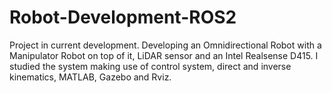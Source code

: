 # Robot-Development-ROS2

Project in current development. Developing an Omnidirectional Robot with a Manipulator Robot on top of it,
LiDAR sensor and an Intel Realsense D415. I studied the system making use of control system, direct and
inverse kinematics, MATLAB, Gazebo and Rviz.